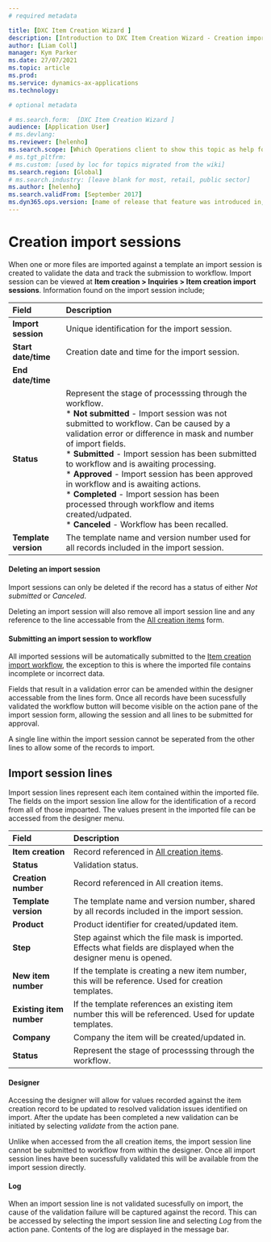```yaml
---
# required metadata

title: [DXC Item Creation Wizard ]
description: [Introduction to DXC Item Creation Wizard - Creation import sessions  ]
author: [Liam Coll]
manager: Kym Parker
ms.date: 27/07/2021
ms.topic: article
ms.prod: 
ms.service: dynamics-ax-applications
ms.technology: 

# optional metadata

# ms.search.form:  [DXC Item Creation Wizard ]
audience: [Application User]
# ms.devlang: 
ms.reviewer: [helenho]
ms.search.scope: [Which Operations client to show this topic as help for, to be set by content strategist, see list here: https://microsoft.sharepoint.com/teams/DynDoc/_layouts/15/WopiFrame.aspx?sourcedoc={23419e1c-eb64-42e9-aa9b-79875b428718}&action=edit&wd=target%28Core%20Dynamics%20AX%20CP%20requirements%2Eone%7C4CC185C0%2DEFAA%2D42CD%2D94B9%2D8F2A45E7F61A%2FVersions%20list%20for%20docs%20topics%7CC14BE630%2D5151%2D49D6%2D8305%2D554B5084593C%2F%29]
# ms.tgt_pltfrm: 
# ms.custom: [used by loc for topics migrated from the wiki]
ms.search.region: [Global]
# ms.search.industry: [leave blank for most, retail, public sector]
ms.author: [helenho]
ms.search.validFrom: [September 2017]
ms.dyn365.ops.version: [name of release that feature was introduced in, see list here: https://microsoft.sharepoint.com/teams/DynDoc/_layouts/15/WopiFrame.aspx?sourcedoc={23419e1c-eb64-42e9-aa9b-79875b428718}&action=edit&wd=target%28Core%20Dynamics%20AX%20CP%20requirements%2Eone%7C4CC185C0%2DEFAA%2D42CD%2D94B9%2D8F2A45E7F61A%2FVersions%20list%20for%20docs%20topics%7CC14BE630%2D5151%2D49D6%2D8305%2D554B5084593C%2F%29]
---
```


# Creation import sessions

When one or more files are imported against a template an import session is created to validate the data and track the submission to workflow. Import session can be viewed at **Item creation > Inquiries > Item creation import sessions**. Information found on the import session include;

|  **Field**  | **Description** | 
|:---|:---|     
|  **Import session**  | Unique identification for the import session. |   
|  **Start date/time**  | Creation date and time for the import session. |  
|  **End date/time**  |  |
|  **Status**  | Represent the stage of processsing through the workflow. <br /> * **Not submitted** - Import session was not submitted to workflow. Can be caused by a validation error or difference in mask and number of import fields. <br /> * **Submitted** - Import session has been submitted to workflow and is awaiting processing. <br /> * **Approved** - Import session has been approved in workflow and is awaiting actions. <br /> * **Completed** - Import session has been processed through workflow and items created/udpated. <br /> * **Canceled** - Workflow has been recalled. |   
|  **Template version**  | The template name and version number used for all records included in the import session. |   

#### Deleting an import session

Import sessions can only be deleted if the record has a status of either *Not submitted* or *Canceled*.

Deleting an import session will also remove all import session line and any reference to the line accessable from the [All creation items](../CREATION/All-creation-items.md) form.

#### Submitting an import session to workflow

All imported sessions will be automatically submitted to the [Item creation import workflow](Item-creation-workflows), the exception to this is where the imported file contains incomplete or incorrect data. 

Fields that result in a validation error can be amended within the designer accessable from the lines form. Once all records have been sucessfully validated the workflow button will become visible on the action pane of the import session form, allowing the session and all lines to be submitted for approval.

A single line within the import session cannot be seperated from the other lines to allow some of the records to import.

## Import session lines

Import session lines represent each item contained within the imported file. The fields on the import session line allow for the identification of a record from all of those impoarted. The values present in the imported file can be accessed from the designer menu.

|  **Field**  | **Description** | 
|:---|:---|     
|  **Item creation**  | Record referenced in [All creation items](All-creation-items). |   
|  **Status**  | Validation status. |   
|  **Creation number**  | Record referenced in All creation items. |   
|  **Template version**  | The template name and version number, shared by all records included in the import session. |   
|  **Product**  | Product identifier for created/updated item. |   
|  **Step**  | Step against which the file mask is imported. Effects what fields are displayed when the designer menu is opened. |   
|  **New item number**  | If the template is creating a new item number, this will be reference. Used for creation templates. |   
|  **Existing item number**  | If the template references an existing item number this will be referenced. Used for update templates. |   
|  **Company**  | Company the item will be created/updated in. |   
|  **Status**  | Represent the stage of processsing through the workflow. |   

#### Designer

Accessing the designer will allow for values recorded against the item creation record to be updated to resolved validation issues identified on import. After the update has been completed a new validation can be initiated by selecting *validate* from the action pane.

Unlike when accessed from the all creation items, the import session line cannot be submitted to workflow from within the designer. Once all import session lines have been sucessfully validated this will be available from the import session directly. 

#### Log

When an import session line is not validated sucessfully on import, the cause of the validation failure will be captured against the record. This can be accessed by selecting the import session line and selecting *Log* from the action pane. Contents of the log are displayed in the message bar.
